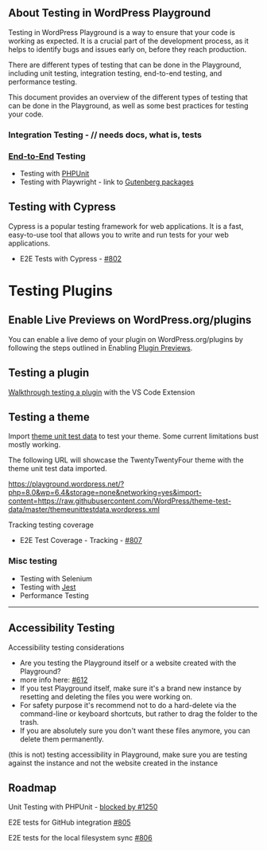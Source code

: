 ## About Testing in WordPress Playground
Testing in WordPress Playground is a way to ensure that your code is working as expected. It is a crucial part of the development process, as it helps to identify bugs and issues early on, before they reach production. 

There are different types of testing that can be done in the Playground, including unit testing, integration testing, end-to-end testing, and performance testing. 

This document provides an overview of the different types of testing that can be done in the Playground, as well as some best practices for testing your code. 

###  Integration Testing - // needs docs, what is, tests

###  [End-to-End](../e2e-testing-in-playground.md) Testing
-  Testing with [PHPUnit](./testing-PHPUnit.md)
-  Testing with Playwright - link to [Gutenberg packages](https://github.com/WordPress/gutenberg/tree/trunk/packages/e2e-test-utils-playwright)

## Testing with Cypress
Cypress is a popular testing framework for web applications. It is a fast, easy-to-use tool that allows you to write and run tests for your web applications.
-  E2E Tests with Cypress - [#802](https://github.com/WordPress/wordpress-playground/pull/802)


# Testing Plugins

## Enable Live Previews on WordPress.org/plugins
You can enable a live demo of your plugin on WordPress.org/plugins by following the steps outlined in Enabling [Plugin Previews](../plugin-previews.md).

## Testing a plugin
[Walkthrough testing a plugin](./testing-a-plugin.md) with the VS Code Extension

## Testing a theme
Import [theme unit test data](./import-theme-unit-test-data.md) to test your theme. Some current limitations bust mostly working.

The following URL will showcase the TwentyTwentyFour theme with the theme unit test data imported.

https://playground.wordpress.net/?php=8.0&wp=6.4&storage=none&networking=yes&import-content=https://raw.githubusercontent.com/WordPress/theme-test-data/master/themeunittestdata.wordpress.xml


Tracking testing coverage
-  E2E Test Coverage - Tracking - [#807](https://github.com/WordPress/wordpress-playground/issues/807)

### Misc testing
-  Testing with Selenium
-  Testing with [Jest](./testing-with-jest.md)
-  Performance Testing

---


## Accessibility Testing
Accessibility testing considerations
- Are you testing the Playground itself or a website created with the Playground?
- more info here: [#612](https://github.com/WordPress/wordpress-playground/issues/612)
- If you test Playground itself, make sure it's a brand new instance by resetting and deleting the files you were working on.
- For safety purpose it's recommend not to do a hard-delete via the command-line or keyboard shortcuts, but rather to drag the folder to the trash. 
- If you are absolutely sure you don't want these files anymore, you can delete them permanently.

 (this is not) testing accessibility in Playground, make sure you are testing against the instance and not the website created in the instance

## Roadmap
Unit Testing with PHPUnit - [blocked by #1250](https://github.com/WordPress/wordpress-playground/pull/1250)

E2E tests for GitHub integration [#805](https://github.com/WordPress/wordpress-playground/issues/805)

E2E tests for the local filesystem sync [#806](https://github.com/WordPress/wordpress-playground/issues/806)
